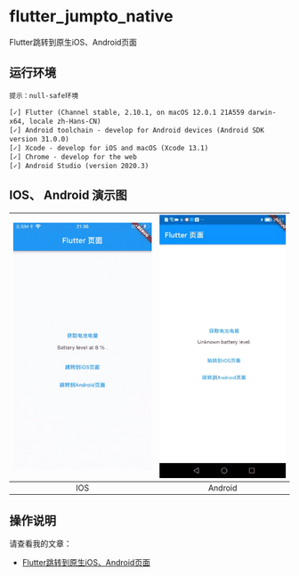 # flutter_jumpto_native
Flutter跳转到原生iOS、Android页面
## 运行环境
`提示：null-safe环境`
```
[✓] Flutter (Channel stable, 2.10.1, on macOS 12.0.1 21A559 darwin-x64, locale zh-Hans-CN)
[✓] Android toolchain - develop for Android devices (Android SDK version 31.0.0)
[✓] Xcode - develop for iOS and macOS (Xcode 13.1)
[✓] Chrome - develop for the web
[✓] Android Studio (version 2020.3)

```
## IOS、 Android 演示图
|![1](https://github.com/dushiling/project_image/blob/main/flutter_jumpto_native/ios.gif)|![2](https://github.com/dushiling/project_image/blob/main/flutter_jumpto_native/android.gif)|
| :--: | :--: |
|IOS|Android|

## 操作说明
请查看我的文章：
- [Flutter跳转到原生iOS、Android页面](https://www.jianshu.com/p/a50cb7179d33)
